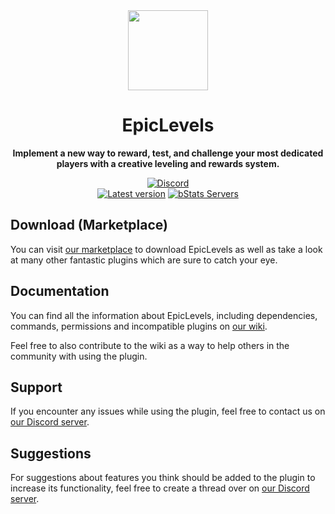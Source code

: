 <!--suppress HtmlDeprecatedAttribute -->
<div align="center">
<img src="docs/Logo.png" width="128px">

# EpicLevels
**Implement a new way to reward, test, and challenge your most dedicated players with a creative leveling and rewards system.**


[![Discord][Discord shield]][Discord invite]
<br>
[![Latest version][Latest version shield]][Plugin page]
[![bStats Servers][bStats shield]][bStats page]
</div>


## Download (Marketplace)
You can visit [our marketplace][Plugin page] to download EpicLevels as well as take a
look at many other fantastic plugins which are sure to catch your eye.

## Documentation
You can find all the information about EpicLevels, including dependencies, commands, permissions and incompatible
plugins on [our wiki][Plugin wiki].

Feel free to also contribute to the wiki as a way to help others in the community with using the plugin.

## Support
If you encounter any issues while using the plugin, feel free to contact us on
[our Discord server][Discord invite].

## Suggestions
For suggestions about features you think should be added to the plugin to increase its functionality, feel free to
create a thread over on [our Discord server][Discord invite].


[Plugin page]: https://songoda.com/product/9
[Plugin wiki]: https://wiki.songoda.com/EpicLevels-1130f10897028120ba0cf7ad33b047f1
[Discord invite]: https://discord.gg/7TXM8xr2Ng

[Discord shield]: https://img.shields.io/discord/1214289374506917889?color=5865F2&label=Discord&logo=discord&logoColor=5865F2
[Latest version shield]: https://img.shields.io/badge/dynamic/xml?style=flat&color=blue&logo=github&logoColor=white&label=Latest&url=https%3A%2F%2Fraw.githubusercontent.com%2FSongoda-Plugins%2FEpicLevels%2Fmaster%2Fpom.xml&query=%2F*%5Blocal-name()%3D'project'%5D%2F*%5Blocal-name()%3D'version'%5D

[bStats page]: https://bstats.org/plugin/bukkit/EpicLevels/4720
[bStats shield]: https://img.shields.io/bstats/servers/4720?label=Servers
